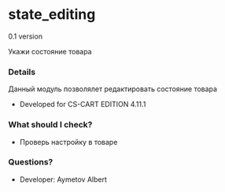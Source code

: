 # state_editing #

0.1 version

Укажи состояние товара


### Details ###

Данный модуль позволялет редактировать состояние товара

* Developed for CS-CART EDITION 4.11.1

### What should I check? ###

* Проверь настройку в товаре

### Questions? ###

* Developer: Aymetov Albert